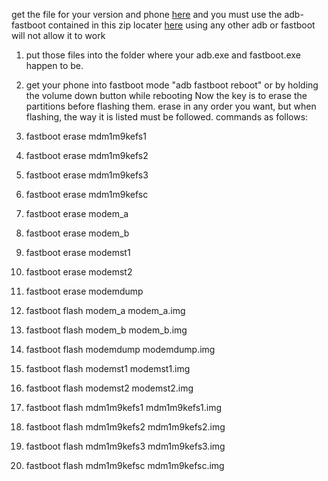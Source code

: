 get the file for your version and phone [here](https://github.com/babyskylar/phonedev/releases/tag/modem)
and you must use the adb-fastboot contained in this zip locater [here](https://github.com/babyskylar/phonedev/releases/tag/files-needed)
using any other adb or fastboot will not allow it to work

1. put those files into the folder where your adb.exe and fastboot.exe happen to be.
2. get your phone into fastboot mode "adb fastboot reboot" or by holding the volume down button while rebooting
Now the key is to erase the partitions before flashing them. erase in any order you want, but when flashing, the way it is listed must be followed.
commands as follows:

3. fastboot erase mdm1m9kefs1
4. fastboot erase mdm1m9kefs2
5. fastboot erase mdm1m9kefs3
6. fastboot erase mdm1m9kefsc
7. fastboot erase modem_a
8. fastboot erase modem_b
9. fastboot erase modemst1
10. fastboot erase modemst2
11. fastboot erase modemdump
12. fastboot flash modem_a modem_a.img
13. fastboot flash modem_b modem_b.img
14. fastboot flash modemdump modemdump.img
15. fastboot flash modemst1 modemst1.img
16. fastboot flash modemst2 modemst2.img
17. fastboot flash mdm1m9kefs1 mdm1m9kefs1.img
18. fastboot flash mdm1m9kefs2 mdm1m9kefs2.img
19. fastboot flash mdm1m9kefs3 mdm1m9kefs3.img
20. fastboot flash mdm1m9kefsc mdm1m9kefsc.img
